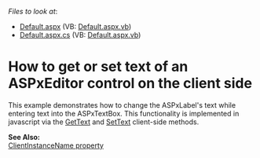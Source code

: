 <!-- default file list -->
*Files to look at*:

* [Default.aspx](./CS/GetSetClientText/Default.aspx) (VB: [Default.aspx.vb](./VB/GetSetClientText/Default.aspx.vb))
* [Default.aspx.cs](./CS/GetSetClientText/Default.aspx.cs) (VB: [Default.aspx.vb](./VB/GetSetClientText/Default.aspx.vb))
<!-- default file list end -->
# How to get or set text of an ASPxEditor control on the client side


<p>This example demonstrates how to change the ASPxLabel's text while entering text into the ASPxTextBox. This functionality is implemented in javascript via the <a href="http://documentation.devexpress.com/#AspNet/DevExpressWebASPxEditorsScriptsASPxClientTextEdit_GetTexttopic">GetText</a> and <a href="http://documentation.devexpress.com/#AspNet/DevExpressWebASPxEditorsScriptsASPxClientLabel_SetTexttopic">SetText</a> client-side methods.</p><p><strong>See Also:</strong><br />
<a href="http://documentation.devexpress.com/#AspNet/DevExpressWebASPxEditorsEditPropertiesBase_ClientInstanceNametopic">ClientInstanceName property</a></p>

<br/>



